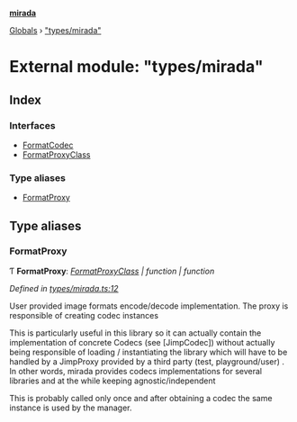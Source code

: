 **[mirada](../README.md)**

[Globals](../README.md) › ["types/mirada"](_types_mirada_.md)

# External module: "types/mirada"

## Index

### Interfaces

* [FormatCodec](../interfaces/_types_mirada_.formatcodec.md)
* [FormatProxyClass](../interfaces/_types_mirada_.formatproxyclass.md)

### Type aliases

* [FormatProxy](_types_mirada_.md#formatproxy)

## Type aliases

###  FormatProxy

Ƭ **FormatProxy**: *[FormatProxyClass](../interfaces/_types_mirada_.formatproxyclass.md) | function | function*

*Defined in [types/mirada.ts:12](https://github.com/cancerberoSgx/mirada/blob/19d9b36/mirada/src/types/mirada.ts#L12)*

User provided image formats encode/decode implementation. The proxy is responsible of creating codec instances

This is particularly useful in this library so it can actually contain the implementation of concrete Codecs (see [JimpCodec]) without actually being responsible of loading / instantiating the library which will have to be handled by a JimpProxy provided by a third party (test, playground/user) . In other words, mirada provides codecs implementations for several libraries and at the while keeping agnostic/independent

This is probably called only once and after obtaining a codec the same instance is used by the manager.